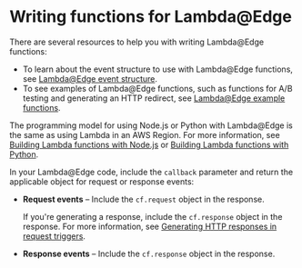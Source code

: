 # Writing functions for Lambda@Edge<a name="lambda-edge-authoring-functions"></a>

There are several resources to help you with writing Lambda@Edge functions:
+ To learn about the event structure to use with Lambda@Edge functions, see [Lambda@Edge event structure](lambda-event-structure.md)\.
+ To see examples of Lambda@Edge functions, such as functions for A/B testing and generating an HTTP redirect, see [Lambda@Edge example functions](lambda-examples.md)\.

The programming model for using Node\.js or Python with Lambda@Edge is the same as using Lambda in an AWS Region\. For more information, see [Building Lambda functions with Node\.js](https://docs.aws.amazon.com/lambda/latest/dg/lambda-nodejs.html) or [Building Lambda functions with Python](https://docs.aws.amazon.com/lambda/latest/dg/lambda-python.html)\.

In your Lambda@Edge code, include the `callback` parameter and return the applicable object for request or response events:
+ **Request events** – Include the `cf.request` object in the response\.

  If you're generating a response, include the `cf.response` object in the response\. For more information, see [Generating HTTP responses in request triggers](lambda-generating-http-responses-in-requests.md)\. 
+ **Response events** – Include the `cf.response` object in the response\.